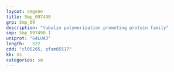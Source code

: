 ```yaml
---
layout: smgene
title: Smp_097490
grp: Smp_09
description: "tubulin polymerization promoting protein family"
smp: Smp_097490.1
uniprot: "G4LUA3"
length:   522
cdd: "cl05205, pfam05517"
kk: ns
categories: sm
---
```

